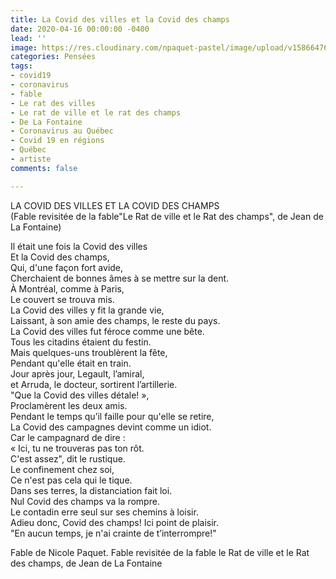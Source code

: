 ```yaml
---
title: La Covid des villes et la Covid des champs
date: 2020-04-16 00:00:00 -0400
lead: ''
image: https://res.cloudinary.com/npaquet-pastel/image/upload/v1586647657/La_Covid_v6lno7.jpg
categories: Pensées
tags:
- covid19
- coronavirus
- fable
- Le rat des villes
- Le rat de ville et le rat des champs
- De La Fontaine
- Coronavirus au Québec
- Covid 19 en régions
- Québec
- artiste
comments: false

---
```

LA COVID DES VILLES ET LA COVID DES CHAMPS  
(Fable revisitée de la fable"Le Rat de ville et le Rat des champs", de Jean de La Fontaine)

  
Il était une fois la Covid des villes  
Et la Covid des champs,  
Qui, d'une façon fort avide,  
Cherchaient de bonnes âmes à se mettre sur la dent.  
À Montréal, comme à Paris,  
Le couvert se trouva mis.  
La Covid des villes y fit la grande vie,  
Laissant, à son amie des champs, le reste du pays.  
La Covid des villes fut féroce comme une bête.  
Tous les citadins étaient du festin.  
Mais quelques-uns troublèrent la fête,  
Pendant qu'elle était en train.  
Jour après jour, Legault, l’amiral,  
et Arruda, le docteur, sortirent l’artillerie.  
"Que la Covid des villes détale! »,  
Proclamèrent les deux amis.  
Pendant le temps qu’il faille pour qu'elle se retire,  
La Covid des campagnes devint comme un idiot.  
Car le campagnard de dire :  
« Ici, tu ne trouveras pas ton rôt.  
C'est assez", dit le rustique.  
Le confinement chez soi,  
Ce n'est pas cela qui le tique.  
Dans ses terres, la distanciation fait loi.  
Nul Covid des champs va la rompre.  
Le contadin erre seul sur ses chemins à loisir.  
Adieu donc, Covid des champs! Ici point de plaisir.  
"En aucun temps, je n'ai crainte de t’interrompre!"

Fable de Nicole Paquet. Fable revisitée de la fable le Rat de ville et le Rat des champs, de Jean de La Fontaine